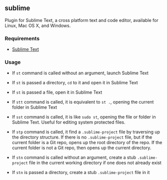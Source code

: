 ## sublime

Plugin for Sublime Text, a cross platform text and code editor, available for Linux, Mac OS X, and Windows.

### Requirements

 * [Sublime Text](https://www.sublimetext.com/)

### Usage

 * If `st` command is called without an argument, launch Sublime Text

 * If `st` is passed a directory, `cd` to it and open it in Sublime Text

 * If `st` is passed a file, open it in Sublime Text

 * If `stt` command is called, it is equivalent to `st .`, opening the current folder in Sublime Text

 * If `sst` command is called, it is like `sudo st`, opening the file or folder in Sublime Text. Useful for editing system protected files.

 * If `stp` command is called, it find a `.sublime-project` file by traversing up the directory structure. If there is no `.sublime-project` file, but if the current folder is a Git repo, opens up the root directory of the repo. If the current folder is not a Git repo, then opens up the current directory.

 * If `stn` command is called without an argument, create a stub `.sublime-project` file in the current working directory if one does not already exist

 * If `stn` is passed a directory, create a stub `.sublime-project` file in it
